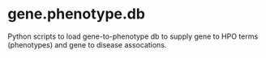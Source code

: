 # gene.phenotype.db
Python scripts to load gene-to-phenotype db to supply gene to HPO terms (phenotypes) and gene to disease assocations.
